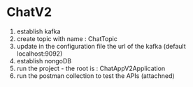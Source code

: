 # ChatV2
1. establish kafka
2. create topic with name : ChatTopic
3. update in the configuration file the url of the kafka (default localhost:9092)
4. establish nongoDB
4. run the project - the root is : ChatAppV2Application
5. run the postman collection to test the APIs (attachned)
